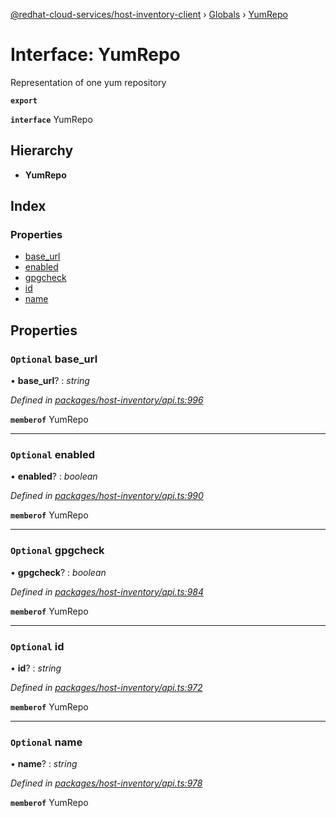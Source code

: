 [@redhat-cloud-services/host-inventory-client](../README.md) › [Globals](../globals.md) › [YumRepo](yumrepo.md)

# Interface: YumRepo

Representation of one yum repository

**`export`** 

**`interface`** YumRepo

## Hierarchy

* **YumRepo**

## Index

### Properties

* [base_url](yumrepo.md#optional-base_url)
* [enabled](yumrepo.md#optional-enabled)
* [gpgcheck](yumrepo.md#optional-gpgcheck)
* [id](yumrepo.md#optional-id)
* [name](yumrepo.md#optional-name)

## Properties

### `Optional` base_url

• **base_url**? : *string*

*Defined in [packages/host-inventory/api.ts:996](https://github.com/RedHatInsights/javascript-clients/blob/master/packages/host-inventory/api.ts#L996)*

**`memberof`** YumRepo

___

### `Optional` enabled

• **enabled**? : *boolean*

*Defined in [packages/host-inventory/api.ts:990](https://github.com/RedHatInsights/javascript-clients/blob/master/packages/host-inventory/api.ts#L990)*

**`memberof`** YumRepo

___

### `Optional` gpgcheck

• **gpgcheck**? : *boolean*

*Defined in [packages/host-inventory/api.ts:984](https://github.com/RedHatInsights/javascript-clients/blob/master/packages/host-inventory/api.ts#L984)*

**`memberof`** YumRepo

___

### `Optional` id

• **id**? : *string*

*Defined in [packages/host-inventory/api.ts:972](https://github.com/RedHatInsights/javascript-clients/blob/master/packages/host-inventory/api.ts#L972)*

**`memberof`** YumRepo

___

### `Optional` name

• **name**? : *string*

*Defined in [packages/host-inventory/api.ts:978](https://github.com/RedHatInsights/javascript-clients/blob/master/packages/host-inventory/api.ts#L978)*

**`memberof`** YumRepo
